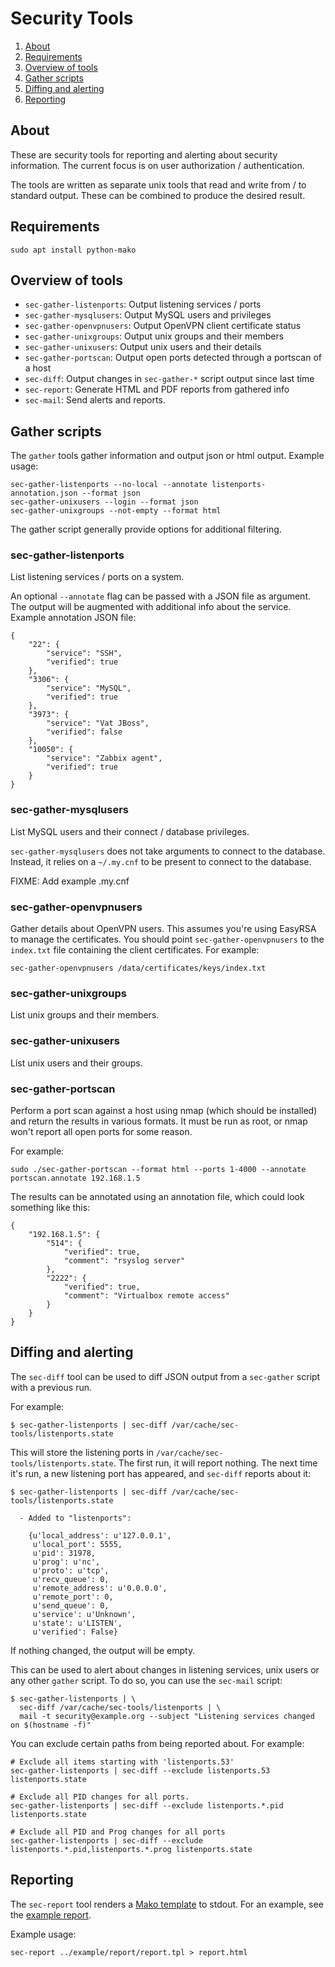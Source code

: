 Security Tools
==============

1. [About](#about)
1. [Requirements](#requirements)
1. [Overview of tools](#overview)
1. [Gather scripts](#gather)
1. [Diffing and alerting](#alert)
1. [Reporting](#report)


## <a name="about">About</a>

These are security tools for reporting and alerting about security
information. The current focus is on user authorization / authentication.

The tools are written as separate unix tools that read and write from / to
standard output. These can be combined to produce the desired result.

## <a name="requirements">Requirements</a>

    sudo apt install python-mako

## <a name="overview">Overview of tools</a>

* `sec-gather-listenports`: Output listening services / ports
* `sec-gather-mysqlusers`: Output MySQL users and privileges
* `sec-gather-openvpnusers`: Output OpenVPN client certificate status
* `sec-gather-unixgroups`: Output unix groups and their members
* `sec-gather-unixusers`: Output unix users and their details
* `sec-gather-portscan`: Output open ports detected through a portscan of a host
* `sec-diff`: Output changes in `sec-gather-*` script output since last time
* `sec-report`: Generate HTML and PDF reports from gathered info
* `sec-mail`: Send alerts and reports.

## <a name="gather">Gather scripts</a>

The `gather` tools gather information and output json or html output. Example usage:

    sec-gather-listenports --no-local --annotate listenports-annotation.json --format json
    sec-gather-unixusers --login --format json
    sec-gather-unixgroups --not-empty --format html

The gather script generally provide options for additional filtering. 

### sec-gather-listenports

List listening services / ports on a system.

An optional `--annotate` flag can be passed with a JSON file as argument. The
output will be augmented with additional info about the service. Example
annotation JSON file:

    {
        "22": {
            "service": "SSH",
            "verified": true
        },
        "3306": {
            "service": "MySQL",
            "verified": true
        },
        "3973": {
            "service": "Vat JBoss",
            "verified": false
        },
        "10050": {
            "service": "Zabbix agent",
            "verified": true
        }
    }

### sec-gather-mysqlusers

List MySQL users and their connect / database privileges.

`sec-gather-mysqlusers` does not take arguments to connect to the database.
Instead, it relies on a `~/.my.cnf` to be present to connect to the database.

FIXME: Add example .my.cnf

### sec-gather-openvpnusers

Gather details about OpenVPN users. This assumes you're using EasyRSA to
manage the certificates. You should point `sec-gather-openvpnusers` to the
`index.txt` file containing the client certificates. For example:

    sec-gather-openvpnusers /data/certificates/keys/index.txt

### sec-gather-unixgroups

List unix groups and their members.

### sec-gather-unixusers

List unix users and their groups.

### sec-gather-portscan

Perform a port scan against a host using nmap (which should be installed) and
return the results in various formats. It must be run as root, or nmap won't
report all open ports for some reason. 

For example:

    sudo ./sec-gather-portscan --format html --ports 1-4000 --annotate portscan.annotate 192.168.1.5

The results can be annotated using an annotation file, which could look
something like this:

    {
        "192.168.1.5": {
            "514": {
                "verified": true,
                "comment": "rsyslog server"
            },
            "2222": {
                "verified": true,
                "comment": "Virtualbox remote access"
            }
        }
    }


## <a name="alert">Diffing and alerting</a>

The `sec-diff` tool can be used to diff JSON output from a `sec-gather` script
with a previous run.

For example:

	$ sec-gather-listenports | sec-diff /var/cache/sec-tools/listenports.state

This will store the listening ports in `/var/cache/sec-tools/listenports.state`. The
first run, it will report nothing. The next time it's run, a new listening
port has appeared, and `sec-diff` reports about it:

	$ sec-gather-listenports | sec-diff /var/cache/sec-tools/listenports.state

      - Added to "listenports":

        {u'local_address': u'127.0.0.1',
         u'local_port': 5555,
         u'pid': 31978,
         u'prog': u'nc',
         u'proto': u'tcp',
         u'recv_queue': 0,
         u'remote_address': u'0.0.0.0',
         u'remote_port': 0,
         u'send_queue': 0,
         u'service': u'Unknown',
         u'state': u'LISTEN',
         u'verified': False}

If nothing changed, the output will be empty.

This can be used to alert about changes in listening services, unix users or
any other `gather` script. To do so, you can use the `sec-mail` script:

	$ sec-gather-listenports | \
      sec-diff /var/cache/sec-tools/listenports | \
      mail -t security@example.org --subject "Listening services changed on $(hostname -f)"

You can exclude certain paths from being reported about. For example:

    # Exclude all items starting with 'listenports.53'
    sec-gather-listenports | sec-diff --exclude listenports.53 listenports.state

    # Exclude all PID changes for all ports.
    sec-gather-listenports | sec-diff --exclude listenports.*.pid listenports.state

    # Exclude all PID and Prog changes for all ports
    sec-gather-listenports | sec-diff --exclude listenports.*.pid,listenports.*.prog listenports.state

## <a name="report">Reporting</a>

The `sec-report` tool renders a [Mako template](http://www.makotemplates.org/)
to stdout. For an example, see the [example report](example/report).

Example usage:

    sec-report ../example/report/report.tpl > report.html

